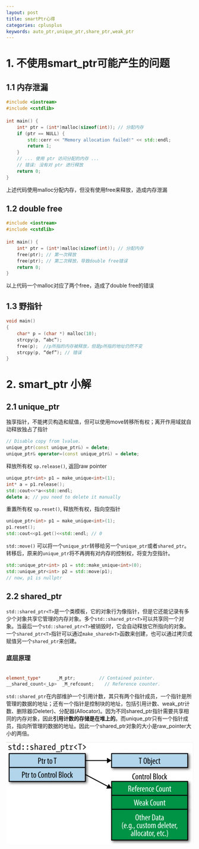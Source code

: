 ```yaml
---
layout: post
title: smartPtr心得
categories: cplusplus
keywords: auto_ptr,unique_ptr,share_ptr,weak_ptr
---
```

# 1. 不使用smart_ptr可能产生的问题

## 1.1 内存泄漏

```cpp
#include <iostream>
#include <cstdlib>

int main() {
    int* ptr = (int*)malloc(sizeof(int)); // 分配内存
    if (ptr == NULL) {
        std::cerr << "Memory allocation failed!" << std::endl;
        return 1;
    }
    // ... 使用 ptr 访问分配的内存 ...
    // 错误: 没有对 ptr 进行释放
    return 0;
}

```

上述代码使用malloc分配内存，但没有使用free来释放，造成内存泄漏

## 1.2 double free

```cpp
#include <iostream>
#include <cstdlib>

int main() {
    int* ptr = (int*)malloc(sizeof(int)); // 分配内存
    free(ptr); // 第一次释放
    free(ptr); // 第二次释放，导致double free错误
    return 0;
}

```

以上代码一个malloc对应了两个free，造成了double free的错误

## 1.3 野指针

```cpp
void main()
{
    char* p = (char *) malloc(10);
    strcpy(p, “abc”);
    free(p);  //p所指的内存被释放，但是p所指的地址仍然不变
    strcpy(p, “def”); // 错误
}
```

# 2. smart_ptr 小解

## 2.1 unique_ptr

独享指针，不能拷贝构造和赋值，但可以使用move转移所有权；离开作用域就自动释放独占了指针

```cpp
// Disable copy from lvalue.
unique_ptr(const unique_ptr&) = delete;
unique_ptr& operator=(const unique_ptr&) = delete;
```

释放所有权 `sp.release()`, 返回raw pointer

```cpp
unique_ptr<int> p1 = make_unique<int>(1);
int* a = p1.release();
std::cout<<*a<<std::endl;
delete a; // you need to delete it manually
```

重置所有权 `sp.reset()`, 释放所有权，指向空指针

```cpp
unique_ptr<int> p1 = make_unique<int>(1);
p1.reset();
std::cout<<p1.get()<<std::endl; // 0
```

`std::move()` 可以将一个`unique_ptr`转移给另一个`unique_ptr`或者`shared_ptr`。转移后，原来的`unique_ptr`将不再拥有对内存的控制权，将变为空指针。

```cpp
std::unique_ptr<int> p1 = std::make_unique<int>(0);
std::unique_ptr<int> p2 = std::move(p1); 
// now, p1 is nullptr
```

## 2.2 shared_ptr

`std::shared_ptr<T>`是一个类模板，它的对象行为像指针，但是它还能记录有多少个对象共享它管理的内存对象。多个`std::shared_ptr<T>`可以共享同一个对象。当最后一个`std::shared_ptr<T>`被销毁时，它会自动释放它所指向的对象。一个`shared_ptr<T>`指针可以通过`make_shared<T>`函数来创建，也可以通过拷贝或赋值另一个`shared_ptr`来创建。

### 底层原理

```cpp

element_type*	   _M_ptr;         // Contained pointer.
__shared_count<_Lp>  _M_refcount;    // Reference counter.
```

`std::shared_ptr`在内部维护一个引用计数，其只有两个指针成员，一个指针是所管理的数据的地址；还有一个指针是控制块的地址，包括引用计数、weak\_ptr计数、删除器(Deleter)、分配器(Allocator)。因为不同shared\_ptr指针需要共享相同的内存对象，因此**引用计数的存储是在堆上的**。而unique\_ptr只有一个指针成员，指向所管理的数据的地址。因此一个shared\_ptr对象的大小是raw\_pointer大小的两倍。

![](images/2024-08-01-smartPtr/1724653959916.png)
